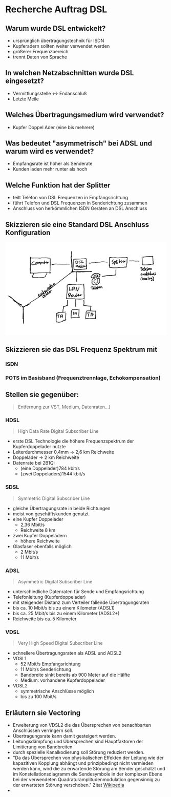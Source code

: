 # Recherche Auftrag DSL
## Warum wurde DSL entwickelt?
- ursprünglich übertragungstechnik für ISDN
- Kupferadern sollten weiter verwendet werden
- größerer Frequenzbereich
- trennt Daten von Sprache 
## In welchen Netzabschnitten wurde DSL eingesetzt?
- Vermittlungsstelle <-> Endanschluß
- Letzte Meile
## Welches Übertragungsmedium wird verwendet?
- Kupfer Doppel Ader (eine bis mehrere)
## Was bedeutet "asymmetrisch" bei ADSL und warum wird es verwendet?
- Empfangsrate ist höher als Senderate
- Kunden laden mehr runter als hoch
## Welche Funktion hat der Splitter
- teilt Telefon von DSL Frequenzen in Empfangsrichtung
- führt Telefon und DSL Frequenzen in Senderichtung zusammen
- Anschluss von herkömmlichen ISDN Geräten an DSL Anschluss
## Skizzieren sie eine Standard DSL Anschluss Konfiguration
![](./Material/20180206_DSL_Anschluss.jpg)
## Skizzieren sie das DSL Frequenz Spektrum mit 
### ISDN
### POTS im Basisband (Frequenztrennlage, Echokompensation)
## Stellen sie gegenüber:
> Entfernung zur VST, Medium, Datenraten...)
### HDSL
> High Data Rate Digital Subscriber Line
- erste DSL Technologie die höhere Frequenzspektrum der Kupferdoppelader nutzte
- Leiterdurchmesser 0,4mm -> 2,6 km Reichweite
- Doppelader -> 2 km Reichweite
- Datenrate bei 2B1Q: 
    - (eine Doppelader)784 kbit/s
    - (zwei Doppeladers)1544 kbit/s
### SDSL
> Symmetric Digital Subscriber Line
- gleiche Übertragungsrate in beide Richtungen
- meist von geschäftskunden genutzt
- eine Kupfer Doppelader
    - 2,36 Mbit/s
    - Reichweite 8 km
- zwei Kupfer Doppeladern
    - höhere Reichweite
- Glasfaser ebenfalls möglich
    - 2 Mbit/s
    - 11 Mbit/s

### ADSL
> Asymmetric Digital Subscriber Line
- unterschiedliche Datenraten für Sende und Empfangsrichtung
- Telefonleitung (Kupferdoppelader)
- mit steigender Distanz zum Verteiler fallende Übertragungsraten
- bis ca. 10 Mbit/s bis zu einem Kilometer (ADSL1)
- bis ca. 25 Mbit/s bis zu einem Kilometer (ADSL2+)
- Reichweite bis ca. 5 Kilometer

### VDSL
> Very High Speed Digital Subscriber Line
- schnellere Übertragungsraten als ADSL und ADSL2
- VDSL1
    - 52 Mbit/s Empfangsrichtung
    - 11 Mbit/s Senderichtung 
    - Bandbreite sinkt bereits ab 900 Meter auf die Hälfte
    - Medium: vorhandene Kupferdoppelader
- VDSL2
    - symmetrische Anschlüsse möglich
    - bis zu 100 Mbit/s
## Erläutern sie Vectoring 
- Erweiterung von VDSL2 die das Übersprechen von benachbarten Anschlüssen verringern soll.
- Übertragungsrate kann damit gesteigert werden.
- Leitungsdämpfung und Übersprechen sind Hauptfaktoren der Limitierung von Bandbreiten
- durch spezielle Kanalkodierung soll Störung reduziert werden.
- "Da das Übersprechen von physikalischen Effekten der Leitung wie der kapazitiven Kopplung abhängt und prinzipbedingt nicht vermieden werden kann, wird die zu erwartende Störung am Sender geschätzt und im Konstellationsdiagramm die Sendesymbole in der komplexen Ebene bei der verwendeten Quadraturamplitudenmodulation gegensinnig zu der erwarteten Störung verschoben." Zitat [Wikipedia](https://de.wikipedia.org/wiki/VDSL2-Vectoring#Verfahren)
- 